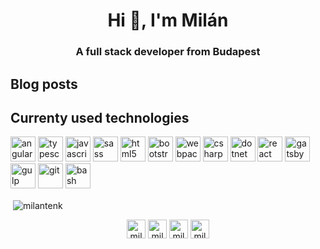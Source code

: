 <h1 align="center">Hi 👋, I'm Milán</h1>
<h3 align="center">A full stack developer from Budapest</h3>

## Blog posts
<!-- BLOG-POST-LIST:START -->
<!-- BLOG-POST-LIST:END -->

## Currenty used technologies

<p align="left">
  <img src="https://seeklogo.com/images/A/angular-logo-CF8B6B5B10-seeklogo.com.png" alt="angular" width="40" height="40"/>
  <img src="https://devicons.github.io/devicon/devicon.git/icons/typescript/typescript-original.svg" alt="typescript" width="40" height="40"/> 
  <img src="https://devicons.github.io/devicon/devicon.git/icons/javascript/javascript-original.svg" alt="javascript" width="40" height="40"/>  
  <img src="https://devicons.github.io/devicon/devicon.git/icons/sass/sass-original.svg" alt="sass" width="40" height="40"/> 
  <img src="https://devicons.github.io/devicon/devicon.git/icons/html5/html5-original-wordmark.svg" alt="html5" width="40" height="40"/> 
  <img src="https://devicons.github.io/devicon/devicon.git/icons/bootstrap/bootstrap-plain.svg" alt="bootstrap" width="40" height="40"/>
  <img src="https://devicons.github.io/devicon/devicon.git/icons/webpack/webpack-original.svg" alt="webpack" width="40" height="40"/>
  <img src="https://devicons.github.io/devicon/devicon.git/icons/csharp/csharp-original.svg" alt="csharp" width="40" height="40"/> 
  <img src="https://devicons.github.io/devicon/devicon.git/icons/dot-net/dot-net-original-wordmark.svg" alt="dotnet" width="40" height="40"/> 
  <img src="https://devicons.github.io/devicon/devicon.git/icons/react/react-original-wordmark.svg" alt="react" width="40" height="40"/> 
  <img src="https://www.vectorlogo.zone/logos/gatsbyjs/gatsbyjs-icon.svg" alt="gatsby" width="40" height="40"/> 
  <img src="https://devicons.github.io/devicon/devicon.git/icons/gulp/gulp-plain.svg" alt="gulp" width="40" height="40"/> 
  <img src="https://www.vectorlogo.zone/logos/git-scm/git-scm-icon.svg" alt="git" width="40" height="40"/> 
  <img src="https://www.vectorlogo.zone/logos/gnu_bash/gnu_bash-icon.svg" alt="bash" width="40" height="40"/>
  </p>

<p>&nbsp;<img align="center" src="https://github-readme-stats.vercel.app/api?username=milantenk&show_icons=true" alt="milantenk" /></p>

<p align="center">
<a href="https://dev.to/milantenk" target="blank"><img align="center" src="https://cdn.jsdelivr.net/npm/simple-icons@3.0.1/icons/dev-dot-to.svg" alt="milantenk" height="30" width="30" /></a>
<a href="https://twitter.com/milantenk" target="blank"><img align="center" src="https://cdn.jsdelivr.net/npm/simple-icons@3.0.1/icons/twitter.svg" alt="milantenk" height="30" width="30" /></a>
<a href="https://linkedin.com/in/milan-tenk" target="blank"><img align="center" src="https://cdn.jsdelivr.net/npm/simple-icons@3.0.1/icons/linkedin.svg" alt="milan-tenk" height="30" width="30" /></a>
<a href="https://stackoverflow.com/users/2614313/milan-tenk" target="blank"><img align="center" src="https://cdn.jsdelivr.net/npm/simple-icons@3.0.1/icons/stackoverflow.svg" alt="milan-tenk" height="30" width="30" /></a>
</p>
